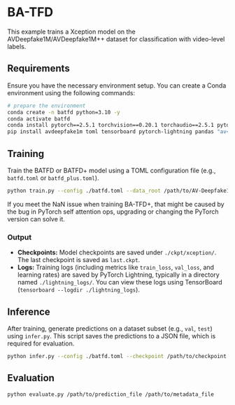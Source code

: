 # BA-TFD

This example trains a Xception model on the AVDeepfake1M/AVDeepfake1M++ dataset for classification with video-level labels.
## Requirements

Ensure you have the necessary environment setup. You can create a Conda environment using the following commands:

```bash
# prepare the environment
conda create -n batfd python=3.10 -y
conda activate batfd
conda install pytorch==2.5.1 torchvision==0.20.1 torchaudio==2.5.1 pytorch-cuda=11.8 -c pytorch -c nvidia -y
pip install avdeepfake1m toml tensorboard pytorch-lightning pandas "av<14"
```

## Training

Train the BATFD or BATFD+ model using a TOML configuration file (e.g., `batfd.toml` or `batfd_plus.toml`).

```bash
python train.py --config ./batfd.toml --data_root /path/to/AV-Deepfake1M-PlusPlus
```

If you meet the NaN issue when training BA-TFD+, that might be caused by the bug in PyTorch self attention ops, upgrading or changing the PyTorch version can solve it.

### Output

*   **Checkpoints:** Model checkpoints are saved under `./ckpt/xception/`. The last checkpoint is saved as `last.ckpt`.
*   **Logs:** Training logs (including metrics like `train_loss`, `val_loss`, and learning rates) are saved by PyTorch Lightning, typically in a directory named `./lightning_logs/`. You can view these logs using TensorBoard (`tensorboard --logdir ./lightning_logs`). 

## Inference

After training, generate predictions on a dataset subset (e.g., `val`, `test`) using `infer.py`. This script saves the predictions to a JSON file, which is required for evaluation.

```bash
python infer.py --config ./batfd.toml --checkpoint /path/to/checkpoint --data_root /path/to/AV-Deepfake1M-PlusPlus --subset val
```

## Evaluation

```bash
python evaluate.py /path/to/prediction_file /path/to/metadata_file
```

